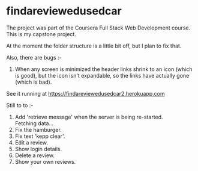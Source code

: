 # findareviewedusedcar

The project was part of the Coursera Full Stack Web Development course. This is my capstone project.

At the moment the folder structure is a little bit off, but I plan to fix that.

Also, there are bugs :-

1. When any screen is minimized the header links shrink to an icon (which is good), but the icon isn't expandable, 
so the links have actually gone (which is bad).


See it running at https://findareviewedusedcar2.herokuapp.com

Still to to :-
1. Add 'retrieve message' when the server is being re-started. <div ng-if="!data">Fetching data...</div>
2. Fix the hamburger.
3. Fix text 'kepp clear'.
4. Edit a review.
5. Show login details.
6. Delete a review.
7. Show your own reviews.
